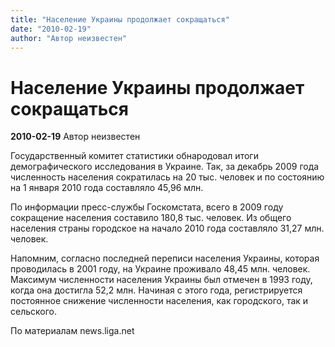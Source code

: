 ```yaml
---
title: "Население Украины продолжает сокращаться"
date: "2010-02-19"
author: "Автор неизвестен"
---
```


# Население Украины продолжает сокращаться

**2010-02-19** Автор неизвестен

Государственный комитет статистики обнародовал итоги демографического исследования в Украине. Так, за декабрь 2009 года численность населения сократилась на 20 тыс. человек и по состоянию на 1 января 2010 года составляло 45,96 млн.

По информации пресс-службы Госкомстата, всего в 2009 году сокращение населения составило 180,8 тыс. человек. Из общего населения страны городское на начало 2010 года составляло 31,27 млн. человек.

Напомним, согласно последней переписи населения Украины, которая проводилась в 2001 году, на Украине проживало 48,45 млн. человек. Максимум численности населения Украины был отмечен в 1993 году, когда она достигла 52,2 млн. Начиная с этого года, регистрируется постоянное снижение численности населения, как городского, так и сельского.

По материалам news.liga.net